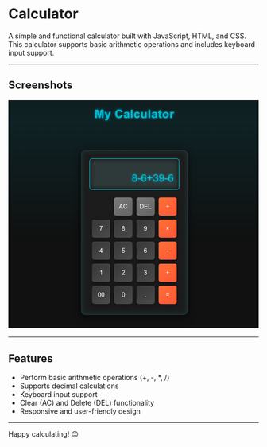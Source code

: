 # Calculator

A simple and functional calculator built with JavaScript, HTML, and CSS. This calculator supports basic arithmetic operations and includes keyboard input support.

---

## Screenshots

![Calculator Screenshot](https://github.com/soumadip-dev/Mini-Projects-JS/blob/main/Calculator/SS_Calculator.png)

---

## Features

- Perform basic arithmetic operations (+, -, *, /)
- Supports decimal calculations
- Keyboard input support
- Clear (AC) and Delete (DEL) functionality
- Responsive and user-friendly design

---

Happy calculating! 😊
